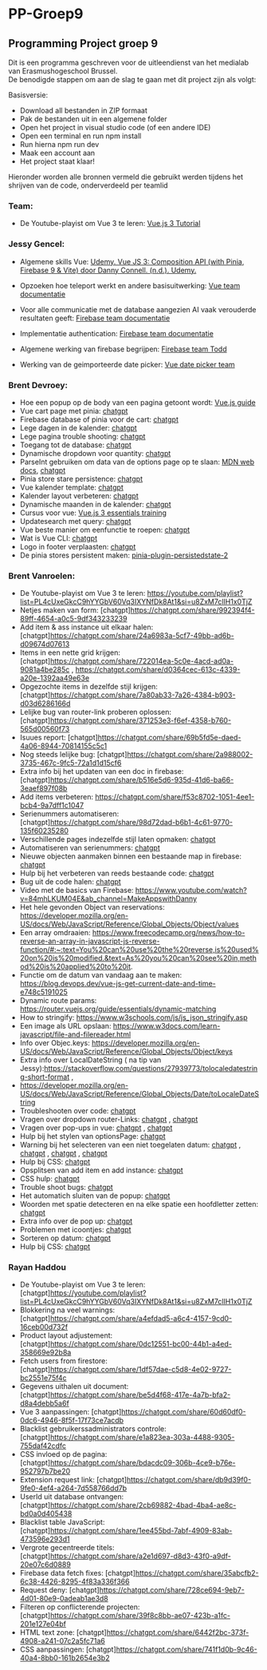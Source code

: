 # PP-Groep9
<h2>Programming Project groep 9</h2>

Dit is een programma geschreven voor de uitleendienst van het medialab van Erasmushogeschool Brussel. <br>
De benodigde stappen om aan de slag te gaan met dit project zijn als volgt:

Basisversie:
<ul>
  <li>Download all bestanden in ZIP formaat</li>
  <li>Pak de bestanden uit in een algemene folder</li>
  <li>Open het project in visual studio code (of een andere IDE)</li>
  <li>Open een terminal en run npm install</li>
  <li>Run hierna npm run dev</li>
  <li>Maak een account aan</li>
  <li>Het project staat klaar!</li>
</ul>



Hieronder worden alle bronnen vermeld die gebruikt werden tijdens het shrijven van de code, onderverdeeld per teamlid

<h3>Team:</h3>

- De Youtube-playist om Vue 3 te leren: [Vue.js 3 Tutorial](https://youtube.com/playlist?list=PL4cUxeGkcC9hYYGbV60Vq3IXYNfDk8At1&si=u8ZxM7clIH1x0TjZ)

<h3>Jessy Gencel:</h3> 

- Algemene skills Vue: [Udemy. Vue JS 3: Composition API (with Pinia, Firebase 9 & Vite) door Danny Connell. (n.d.). Udemy.](https://www.udemy.com/course/vue-js-3-composition-api/?couponCode=LEADERSALE24B)

- Opzoeken hoe teleport werkt en andere basisuitwerking: [Vue team documentatie](https://vuejs.org)

- Voor alle communicatie met de database aangezien AI vaak verouderde resultaten geeft: [Firebase team documentatie](https://firebase.google.com/docs/firestore)

- Implementatie authentication: [Firebase team documentatie](https://firebase.google.com/docs/auth)

- Algemene werking van firebase begrijpen: [Firebase team Todd](https://www.youtube.com/watch?v=v_hR4K4auoQ&list=PLl-K7zZEsYLluG5MCVEzXAQ7ACZBCuZgZ)

- Werking van de geimporteerde date picker: [Vue date picker team](https://vue3datepicker.com/installation/)



<h3>Brent Devroey:</h3>

- Hoe een popup op de body van een pagina getoont wordt: [Vue.js guide](https://vuejs.org/guide/built-ins/teleport.html)
- Vue cart page met pinia: [chatgpt](https://chatgpt.com/share/7181079a-5e92-4717-aefe-514313cd2f58)
- Firebase database of pinia voor de cart: [chatgpt](https://chatgpt.com/share/c962b214-bff3-4dd5-9410-4c27d9efa20d)
- Lege dagen in de kalender: [chatgpt](https://chatgpt.com/share/1c29aafe-a8f2-46df-98c9-60e0cf59f808)
- Lege pagina trouble shooting: [chatgpt](https://chatgpt.com/share/6727e2e7-6139-419f-b303-e867c5b74adc)
- Toegang tot de database: [chatgpt](https://chatgpt.com/share/47325710-5fdb-4735-ac15-610c198cc704)
- Dynamische dropdown voor quantity: [chatgpt](https://chatgpt.com/share/71559c8d-cbcc-4b10-9b4e-5460060ad905)
- ParseInt gebruiken om data van de options page op te slaan: [MDN web docs](https://developer.mozilla.org/en-US/docs/Web/JavaScript/Reference/Global_Objects/parseInt), [chatgpt](https://chatgpt.com/share/01bec154-2b2d-4578-931d-6ee9070737a4)
- Pinia store stare persistence: [chatgpt](https://chatgpt.com/share/b5c11ca2-ccd6-4e0c-9da0-e3a655868cea)
- Vue kalender template: [chatgpt](https://chatgpt.com/share/be925a11-62e0-4fca-9fac-faa689cb8bcf)
- Kalender layout verbeteren: [chatgpt](https://chatgpt.com/share/7636ba18-08c7-408c-a252-b6ed7693f78b)
- Dynamische maanden in de kalender: [chatgpt](https://chatgpt.com/share/a0283b54-9978-40cb-81d7-e3e87cab55bb)
- Cursus voor vue: [Vue.js 3 essentials training](https://www.linkedin.com/learning/vue-js-3-essential-training/what-you-should-learn-about-vue-js?u=67554514)
- Updatesearch met query: [chatgpt](https://chatgpt.com/share/5ff6cc0c-019e-477d-89c0-27cf8d230f68)
- Vue beste manier om eenfunctie te roepen: [chatgpt](https://chatgpt.com/share/303c456f-c784-4c76-8dc9-b2229a721762)
- Wat is Vue CLI: [chatgpt](https://chatgpt.com/share/d81fdeed-a79b-437f-918f-1395dd974ef4)
- Logo in footer verplaasten: [chatgpt](https://chatgpt.com/share/8708af81-e2e9-46e5-b256-43efeacca272)
- De pinia stores persistent maken: [pinia-plugin-persistedstate-2](https://www.npmjs.com/package/pinia-plugin-persistedstate-2)


<h3>Brent Vanroelen:</h3>

- De Youtube-playist om Vue 3 te leren: https://youtube.com/playlist?list=PL4cUxeGkcC9hYYGbV60Vq3IXYNfDk8At1&si=u8ZxM7clIH1x0TjZ
- Netjes maken van form: [chatgpt]https://chatgpt.com/share/992394f4-89ff-4654-a0c5-9df343233239
- Add item & ass instance uit elkaar halen: [chatgpt]https://chatgpt.com/share/24a6983a-5cf7-49bb-ad6b-d09674d07613
- Items in een nette grid krijgen: [chatgpt]https://chatgpt.com/share/722014ea-5c0e-4acd-ad0a-9081a4be285c , https://chatgpt.com/share/d0364cec-613c-4339-a20e-1392aa49e63e
- Opgezochte items in dezelfde stijl krijgen: [chatgpt]https://chatgpt.com/share/7a80ab33-7a26-4384-b903-d03d6286166d
- Lelijke bug van router-link proberen oplossen: [chatgpt]https://chatgpt.com/share/371253e3-f6ef-4358-b760-565d00560f73
- Isuues report: [chatgpt]https://chatgpt.com/share/69b5fd5e-daed-4a06-8944-70814155c5c1
- Nog steeds lelijke bug: [chatgpt]https://chatgpt.com/share/2a988002-3735-467c-9fc5-72a1d1d15cf6
- Extra info bij het updaten van een doc in firebase: [chatgpt]https://chatgpt.com/share/b516e5d6-935d-41d6-ba66-3eaef897f08b
- Add items verbeteren: https://chatgpt.com/share/f53c8702-1051-4ee1-bcb4-9a7dff1c1047
- Serienummers automatiseren: [chatgpt]https://chatgpt.com/share/98d72dad-b6b1-4c61-9770-135f60235280
- Verschillende pages indezelfde stijl laten opmaken: [chatgpt](https://chatgpt.com/share/c25d990c-5214-4d81-93d1-069aa82cc625)
- Automatiseren van serienummers: [chatgpt](https://chatgpt.com/share/98ed5bd9-75a4-49fc-a220-e94709c32f7e)
- Nieuwe objecten aanmaken binnen een bestaande map in firebase: [chatgpt](https://chatgpt.com/share/e7d65fad-1b34-4d07-b89c-a5f75244423d)
- Hulp bij het verbeteren van reeds bestaande code: [chatgpt](https://chatgpt.com/share/f6e60cc1-d6a5-4df4-86bc-0221f3cf5a04)
- Bug uit de code halen: [chatgpt](https://chatgpt.com/share/f38c0bbf-bf4a-4f1a-95e4-17d7a226e288)
- Video met de basics van Firebase: https://www.youtube.com/watch?v=84mhLKUM04E&ab_channel=MakeAppswithDanny
- Het hele gevonden Object van reservations: https://developer.mozilla.org/en-US/docs/Web/JavaScript/Reference/Global_Objects/Object/values
- Een array omdraaien: https://www.freecodecamp.org/news/how-to-reverse-an-array-in-javascript-js-reverse-function/#:~:text=You%20can%20use%20the%20reverse,is%20used%20on%20is%20modified.&text=As%20you%20can%20see%20in,method%20is%20applied%20to%20it.
- Functie om de datum van vandaag aan te maken: https://blog.devops.dev/vue-js-get-current-date-and-time-e748c5191025
- Dynamic route params: https://router.vuejs.org/guide/essentials/dynamic-matching
- How to stringify: https://www.w3schools.com/js/js_json_stringify.asp
- Een image als URL opslaan: https://www.w3docs.com/learn-javascript/file-and-filereader.html
- Info over Objec.keys: https://developer.mozilla.org/en-US/docs/Web/JavaScript/Reference/Global_Objects/Object/keys
- Extra info over LocalDateString ( na tip van Jessy):https://stackoverflow.com/questions/27939773/tolocaledatestring-short-format ,
- https://developer.mozilla.org/en-US/docs/Web/JavaScript/Reference/Global_Objects/Date/toLocaleDateString
- Troubleshooten over code: [chatgpt](https://chatgpt.com/share/504a19cb-b26f-473f-8c46-71a68fb200a3)
- Vragen over dropdown router-Links: [chatgpt](https://chatgpt.com/share/82768e62-2592-49a9-8d98-9a61379014e4) , [chatgpt](https://chatgpt.com/share/f3b03082-ee68-470d-971b-0a93e52797ea)
- Vragen over pop-ups in vue: [chatgpt](https://chatgpt.com/share/6f2ace3e-494a-4a16-8c46-3a23f0bff2a0) , [chatgpt](https://chatgpt.com/share/ec08d56d-56bb-4148-ad00-bbe3b4fdff0a)
- Hulp bij het stylen van optionsPage: [chatgpt](https://chatgpt.com/share/f00b2a8b-346e-4e97-b076-3c3fd1609453)
- Warning bij het selecteren van een niet toegelaten datum: [chatgpt](https://chatgpt.com/share/b05b0200-a573-4f64-bbdc-f5814614620) , [chatgpt](https://chatgpt.com/share/18ce3f6a-3b0e-4c48-adfc-b7d84cbfac30) , [chatgpt](https://chatgpt.com/share/94b01fc2-5518-4528-84f2-62c597c6c847) , [chatgpt](https://chatgpt.com/share/fafb9956-e133-4030-9d4b-6cad8318ce63)
- Hulp bij CSS: [chatgpt](https://chatgpt.com/share/9eeb5e06-d0f6-474a-8f00-b02cbed413f8)
- Opsplitsen van add item en add instance: [chatgpt](https://chatgpt.com/share/24a6983a-5cf7-49bb-ad6b-d09674d07613)
- CSS hulp: [chatgpt](https://chatgpt.com/share/722014ea-5c0e-4acd-ad0a-9081a4be285c)
- Trouble shoot bugs: [chatgpt](https://chatgpt.com/share/371253e3-f6ef-4358-b760-565d00560f73)
- Het automatich sluiten van de popup: [chatgpt](https://chatgpt.com/share/4285c5ad-7582-49e1-b295-58d842b06e96)
- Woorden met spatie detecteren en na elke spatie een hoofdletter zetten: [chatgpt](https://chatgpt.com/share/e6c06dcf-5aa7-4907-8d6b-714143aefc28)
- Extra info over de pop up: [chatgpt](https://chatgpt.com/share/11d80d64-f711-4391-9285-ffd1ad913315)
- Problemen met icoontjes: [chatgpt](https://chatgpt.com/share/59c7f479-d3f2-4b74-b1ed-23bb6143d104)
- Sorteren op datum: [chatgpt](https://chatgpt.com/share/cbbf6210-994e-474f-95ad-9bdc6f0edfc0)
- Hulp bij CSS: [chatgpt](https://chatgpt.com/share/0649a67f-2d41-4cc8-86b0-70dd0cd9c18b)

<h3>Rayan Haddou</h3>

- De Youtube-playist om Vue 3 te leren: [chatgpt]https://youtube.com/playlist?list=PL4cUxeGkcC9hYYGbV60Vq3IXYNfDk8At1&si=u8ZxM7clIH1x0TjZ
- Blokkering na veel warnings: [chatgpt]https://chatgpt.com/share/a4efdad5-a6c4-4157-9cd0-16ceb00d732f
- Product layout adjustement: [chatgpt]https://chatgpt.com/share/0dc12551-bc00-44b1-a4ed-358669e92b8a
- Fetch users from firestore: [chatgpt]https://chatgpt.com/share/1df57dae-c5d8-4e02-9727-bc2551e75f4c
- Gegevens uithalen uit document: [chatgpt]https://chatgpt.com/share/be5d4f68-417e-4a7b-bfa2-d8a4debb5a6f
- Vue 3 aanpassingen: [chatgpt]https://chatgpt.com/share/60d60df0-0dc6-4946-8f5f-17f73ce7acdb
- Blacklist gebruikerssadministrators controle: [chatgpt]https://chatgpt.com/share/e1a823ea-303a-4488-9305-755daf42cdfc
- CSS invloed op de pagina: [chatgpt]https://chatgpt.com/share/bdacdc09-306b-4ce9-b76e-952797b7be20
- Extension request link: [chatgpt]https://chatgpt.com/share/db9d39f0-9fe0-4ef4-a264-7d558766dd7b
- UserId uit database ontvangen: [chatgpt]https://chatgpt.com/share/2cb69882-4bad-4ba4-ae8c-bd0a0d405438
- Blacklist table JavaScript: [chatgpt]https://chatgpt.com/share/1ee455bd-7abf-4909-83ab-473596e293d1
- Vergrote gecentreerde titels: [chatgpt]https://chatgpt.com/share/a2e1d697-d8d3-43f0-a9df-20e07c6d0889
- Firebase data fetch fixes: [chatgpt]https://chatgpt.com/share/35abcfb2-6c38-4426-8295-4f83a336f366
- Request deny: [chatgpt]https://chatgpt.com/share/728ce694-9eb7-4d01-80e9-0adeab1ae3d8
- Filteren op conflicterende projecten: [chatgpt]https://chatgpt.com/share/39f8c8bb-ae07-423b-a1fc-201e127e04bf
- HTML text zone: [chatgpt]https://chatgpt.com/share/6442f2bc-373f-4908-a241-07c2a5fc71a6
- CSS aanpassingen: [chatgpt]https://chatgpt.com/share/741f1d0b-9c46-40a4-8bb0-161b2654e3b2







